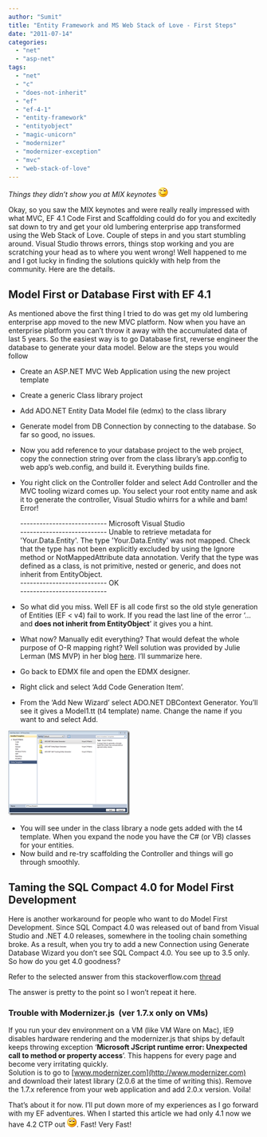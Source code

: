 ```yaml
---
author: "Sumit"
title: "Entity Framework and MS Web Stack of Love - First Steps"
date: "2011-07-14"
categories: 
  - "net"
  - "asp-net"
tags: 
  - "net"
  - "c"
  - "does-not-inherit"
  - "ef"
  - "ef-4-1"
  - "entity-framework"
  - "entityobject"
  - "magic-unicorn"
  - "modernizer"
  - "modernizer-exception"
  - "mvc"
  - "web-stack-of-love"
---
```


_Things they didn’t show you at MIX keynotes ![Winking smile](images/wlemoticon-winkingsmile.png)_ 

Okay, so you saw the MIX keynotes and were really really impressed with what MVC, EF 4.1 Code First and Scaffolding could do for you and excitedly sat down to try and get your old lumbering enterprise app transformed using the Web Stack of Love. Couple of steps in and you start stumbling around. Visual Studio throws errors, things stop working and you are scratching your head as to where you went wrong! Well happened to me and I got lucky in finding the solutions quickly with help from the community. Here are the details.

## Model First or Database First with EF 4.1

As mentioned above the first thing I tried to do was get my old lumbering enterprise app moved to the new MVC platform. Now when you have an enterprise platform you can’t throw it away with the accumulated data of last 5 years. So the easiest way is to go Database first, reverse engineer the database to generate your data model. Below are the steps you would follow

- Create an ASP.NET MVC Web Application using the new project template
- Create a generic Class library project
- Add ADO.NET Entity Data Model file (edmx) to the class library
- Generate model from DB Connection by connecting to the database. So far so good, no issues.
- Now you add reference to your database project to the web project, copy the connection string over from the class library’s app.config to web app’s web.config, and build it. Everything builds fine.
- You right click on the Controller folder and select Add Controller and the MVC tooling wizard comes up. You select your root entity name and ask it to generate the controller, Visual Studio whirrs for a while and bam! Error!
    
    \--------------------------- 
    Microsoft Visual Studio  
    \--------------------------- 
    Unable to retrieve metadata for 'Your.Data.Entity'. The type 'Your.Data.Entity' was not mapped. Check that the type has not been explicitly excluded by using the Ignore method or NotMappedAttribute data annotation. Verify that the type was defined as a class, is not primitive, nested or generic, and does not inherit from EntityObject.  
    \--------------------------- 
    OK    
    \--------------------------- 
    
- So what did you miss. Well EF is all code first so the old style generation of Entities (EF < v4) fail to work. If you read the last line of the error ‘… and **does not inherit from EntityObject**’ it gives you a hint.
- What now? Manually edit everything? That would defeat the whole purpose of O-R mapping right? Well solution was provided by Julie Lerman (MS MVP) in her blog [here](http://thedatafarm.com/blog/data-access/mvc3-1-scaffolding-magic-with-database-or-model-first-not-just-code-first/). I’ll summarize here.
- Go back to EDMX file and open the EDMX designer.
- Right click and select ‘Add Code Generation Item’.
- From the ‘Add New Wizard’ select ADO.NET DBContext Generator. You’ll see it gives a Model1.tt (t4 template) name. Change the name if you want to and select Add.

[![image](images/image_thumb.png "image")](/images/blog/2011/07/images/blog/image.png)

- You will see under in the class library a node gets added with the t4 template. When you expand the node you have the C# (or VB) classes for your entities.
- Now build and re-try scaffolding the Controller and things will go through smoothly.

## Taming the SQL Compact 4.0 for Model First Development

Here is another workaround for people who want to do Model First Development. Since SQL Compact 4.0 was released out of band from Visual Studio and .NET 4.0 releases, somewhere in the tooling chain something broke. As a result, when you try to add a new Connection using Generate Database Wizard you don’t see SQL Compact 4.0. You see up to 3.5 only. So how do you get 4.0 goodness?

Refer to the selected answer from this stackoverflow.com [thread](http://http://stackoverflow.com/questions/5205280/entity-framework-4-and-sql-compact-4-how-to-generate-database/5207377#5207377)

The answer is pretty to the point so I won’t repeat it here.

### Trouble with Modernizer.js  (ver 1.7.x only on VMs)

If you run your dev environment on a VM (like VM Ware on Mac), IE9 disables hardware rendering and the modernizer.js that ships by default keeps throwing exception ‘**Microsoft JScript runtime error: Unexpected call to method or property access**’. This happens for every page and become very irritating quickly.  
Solution is to go to [www.modernizer.com](http://www.modernizer.com) and download their latest library (2.0.6 at the time of writing this). Remove the 1.7.x reference from your web application and add 2.0.x version. Voila!

That’s about it for now. I’ll put down more of my experiences as I go forward with my EF adventures. When I started this article we had only 4.1 now we have 4.2 CTP out ![Smile](images/wlemoticon-smile.png). Fast! Very Fast!
